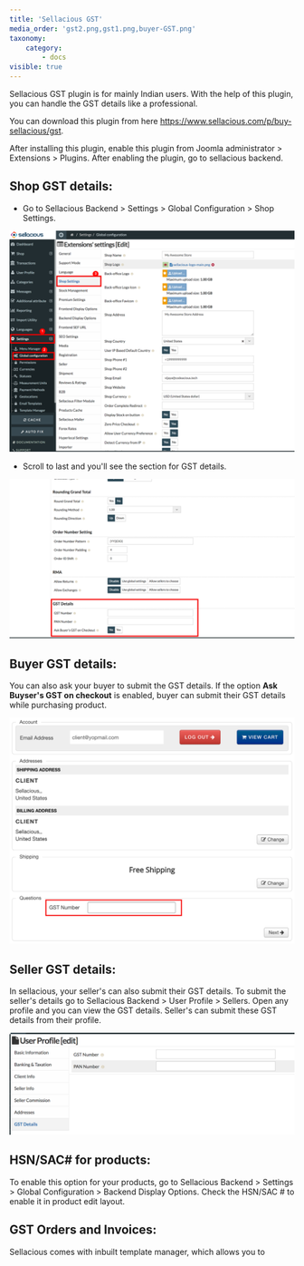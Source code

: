 ```yaml
---
title: 'Sellacious GST'
media_order: 'gst2.png,gst1.png,buyer-GST.png'
taxonomy:
    category:
        - docs
visible: true
---
```


Sellacious GST plugin is for mainly Indian users. With the help of this plugin, you can handle the GST details like a professional.  

You can download this plugin from here https://www.sellacious.com/p/buy-sellacious/gst.  

After installing this plugin, enable this plugin from Joomla administrator > Extensions > Plugins. After enabling the plugin, go to sellacious backend.

## Shop GST details:

* Go to Sellacious Backend > Settings > Global Configuration > Shop Settings.  

![](gst2.png)

* Scroll to last and you'll see the section for GST details.  

![](gst1.png)

## Buyer GST details:

You can also ask your buyer to submit the GST details. If the option **Ask Buyser's GST on checkout** is enabled, buyer can submit their GST details while purchasing product. 

![](buyer-GST.png)

## Seller GST details:

In sellacious, your seller's can also submit their GST details. To submit the seller's details go to Sellacious Backend > User Profile > Sellers. Open any profile and you can view the GST details. Seller's can submit these GST details from their profile.

![](gst3.png)

## HSN/SAC# for products:

To enable this option for your products, go to Sellacious Backend > Settings > Global Configuration > Backend Display Options. Check the HSN/SAC # to enable it in product edit layout.



## GST Orders and Invoices:

Sellacious comes with inbuilt template manager, which allows you to 